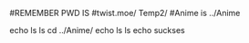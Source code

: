 #REMEMBER PWD IS 
#twist.moe/ Temp2/
#Anime is ../Anime

echo ls
ls 
cd ../Anime/
echo ls
ls
echo suckses
